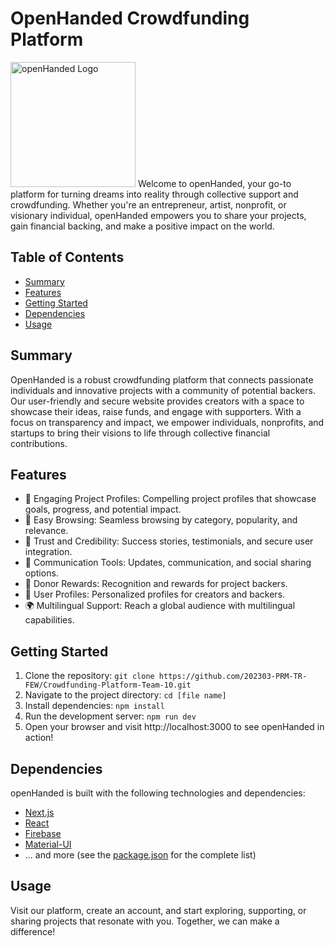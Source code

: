 # OpenHanded Crowdfunding Platform

<img src="https://team-10-roan.vercel.app/_next/static/media/logo.d6d639ea.svg" alt="openHanded Logo" width="200">
Welcome to openHanded, your go-to platform for turning dreams into reality through collective support and crowdfunding. Whether you're an entrepreneur, artist, nonprofit, or visionary individual, openHanded empowers you to share your projects, gain financial backing, and make a positive impact on the world.

## Table of Contents
- [Summary](#summary)
- [Features](#features)
- [Getting Started](#getting-started)
- [Dependencies](#dependencies)
- [Usage](#usage)

## Summary

OpenHanded is a robust crowdfunding platform that connects passionate individuals and innovative projects with a community of potential backers. Our user-friendly and secure website provides creators with a space to showcase their ideas, raise funds, and engage with supporters. With a focus on transparency and impact, we empower individuals, nonprofits, and startups to bring their visions to life through collective financial contributions.

## Features

- 🌟 Engaging Project Profiles: Compelling project profiles that showcase goals, progress, and potential impact.
- 🚀 Easy Browsing: Seamless browsing by category, popularity, and relevance.
- 🔐 Trust and Credibility: Success stories, testimonials, and secure user integration.
- 📣 Communication Tools: Updates, communication, and social sharing options.
- 🎁 Donor Rewards: Recognition and rewards for project backers.
- 👤 User Profiles: Personalized profiles for creators and backers.
- 🌍 Multilingual Support: Reach a global audience with multilingual capabilities.

## Getting Started

1. Clone the repository: `git clone https://github.com/202303-PRM-TR-FEW/Crowdfunding-Platform-Team-10.git`
2. Navigate to the project directory: `cd [file name]`
3.  Install dependencies: `npm install`
4.  Run the development server: `npm run dev`
5. Open your browser and visit http://localhost:3000 to see openHanded in action!

## Dependencies

openHanded is built with the following technologies and dependencies:

- [Next.js](https://nextjs.org)
- [React](https://reactjs.org)
- [Firebase](https://firebase.google.com)
- [Material-UI](https://mui.com)
- ... and more (see the [package.json](/package.json) for the complete list)

## Usage

Visit our platform, create an account, and start exploring, supporting, or sharing projects that resonate with you. Together, we can make a difference!

